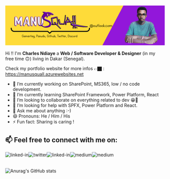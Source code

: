 [![Squall header](/img/githubreadme2.png)](https://manusquall.azurewebsites.net/)


Hi !! I'm **Charles Ndiaye** a **Web / Software Developer & Designer** (in my free time 🙃) living in Dakar (Senegal).

Check my portfolio website for more infos 👉🏿 : https://manusquall.azurewebsites.net



- 🔭 I’m currently working on SharePoint, MS365, low / no code development.
- 🌱 I’m currently learning SharePoint Framework, Power Platform, React
- 👯 I’m looking to collaborate on everything related to dev 😁🤩
- 🤔 I’m looking for help with SPFX, Power Platform and React.
- 💬 Ask me about anything :-)
- 😄 Pronouns: He / Him / His
- ⚡ Fun fact: Sharing is caring !

## 📫 Feel free to connect with me on:
[<img align="left" alt="linked-in" src="https://img.shields.io/badge/linkedin-%230077B5.svg?&style=for-the-badge&logo=linkedin&logoColor=white" />](https://www.linkedin.com/in/charles-emmanuel-saturnin-ndiaye-a838b5148/)[<img align="left" alt="twitter" src="https://img.shields.io/badge/twitter-%231DA1F2.svg?&style=for-the-badge&logo=twitter&logoColor=white" />](https://twitter.com/manusquall)[<img align="left" alt="linked-in" src="https://img.shields.io/badge/Reddit-FF4500?style=for-the-badge&logo=reddit&logoColor=white" />](https://www.reddit.com/user/ManuSquall)[<img align="left" alt="medium" src="https://img.shields.io/badge/Discord-7289DA?style=for-the-badge&logo=discord&logoColor=white" />](https://discord-md-badge.vercel.app/api/shield/444717179334688788)[<img align="left" alt="medium" src="https://img.shields.io/badge/-Behance-blue?style=for-the-badge&logo=behance&logoColor=white" />](https://www.behance.net/manusquall)
<br>
<br>
<br>
![Anurag's GitHub stats](https://github-readme-stats.vercel.app/api?username=manusquall&count_private=true)
<br>
<br>
<!-- [<img align="left" alt="stack-overflow" src="https://img.shields.io/badge/stack%20overflow-FE7A16?logo=stack-overflow&logoColor=white&style=for-the-badge" />](https://stackoverflow.com/users/12637983/manusquall) 
[<img align="left" alt="medium" src="https://img.shields.io/badge/medium-%2312100E.svg?&style=for-the-badge&logo=medium&logoColor=white" />](https://medium.com/@manusquall)
-->
